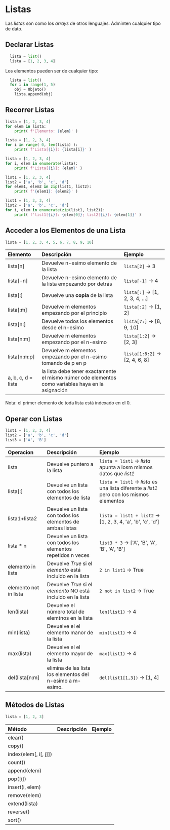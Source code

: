 # Listas
Las  _listas_ son como los _arrays_ de otros lenguajes. Adminten cualquier tipo de dato.

## Declarar Listas
```python
  lista = list()
  lista = [1, 2, 3, 4]
```
Los elementos pueden ser de cualquier tipo:
```python
  lista = list()
  for i in range(1, 5)
    obj = Objeto()
    lista.append(obj)
```

## Recorrer Listas
```python
lista = [1, 2, 3, 4]
for elem in lista:
    print( f'Elemento: {elem}' )
```
```python
lista = [1, 2, 3, 4]
for i in range( 0, len(lista) ):
    print( f'Lista[{i}]: {lista[i]}' )
```
```python
lista = [1, 2, 3, 4]
for i, elem in enumerate(lista):
    print( f'Lista[{i}]: {elem}' )
```
```python
list1 = [1, 2, 3, 4]
list2 = ['a', 'b', 'c', 'd']
for elem1, elem2 in zip(list1, list2):
    print( f'{elem1}: {elem2}' )
```
```python
list1 = [1, 2, 3, 4]
list2 = ['a', 'b', 'c', 'd']
for i, elem in enumerate(zip(list1, list2)):
    print( f'list1[{i}]: {elem[0]}; list2[{i}]: {elem[1]}' )
```

## Acceder a los Elementos de una Lista
```python
lista = [1, 2, 3, 4, 5, 6, 7, 8, 9, 10]
```
| Elemento     | Descripción                                                | Ejemplo
| :----------- | :--------------------------------------------------------- | :------------------------- |
| lista[n]     | Devuelve n-esimo elemento de la lista                      | `lista[2]` -> 3   |
| lista[-n]    | Devuelve n-esimo elemento de la lista empezando por detrás | `lista[-1]` -> 4  |
| lista[:]     | Devuelve una **copia** de la lista                         | `lista[:]` -> [1, 2, 3, 4, ...] |
| lista[:m]    | Devuelve m elementos empezando por el principio            | `lista[:2]` -> [1, 2] |
| lista[n:]    | Devuelve todos los elementos desde el n-esimo              | `lista[7:]` -> [8, 9, 10] |
| lista[n:m]   | Devuelve m elementos empezando por el n-esimo              | `lista[1:2]` -> [2, 3] |
| lista[n:<zero-width space>m:p] | Devuelve m elementos empezando por el n-esimo tomando de p en p | `lista[1:8:2]` -> [2, 4, 6, 8] |
| a, b, c, d = lista | la lista debe tener exactamente el mismo númer ode elementos como variables haya en la asignación | 

Nota: el primer elemento de toda lista está indexado en el 0.

## Operar con Listas
```python
list1 = [1, 2, 3, 4]
list2 = ['a', 'b', 'c', 'd']
list3 = ['A', 'B']
```

| Operacion    | Descripción                                                            | Ejemplo
| :----------- | :--------------------------------------------------------------------- | :------------------------- |
| lista        | Devuelve puntero a la lista                                            | `lista = list1` -> _lista_ apunta a losm mismos datos que _list1_ |
| lista[:]          | Devuelve un lista con todos los elementos de lista                     | `lista = list1` -> _lista_ es una lista diferente a _list1_ pero con los mismos elementos |
| lista1+lista2     | Devuelve un lista con todos los elementos de ambas listas           | `lista = list1 + list2` -> [1, 2, 3, 4, 'a', 'b', 'c', 'd']
| lista * n         |  Devuelve un lista con todos los elementos repetidos n veces              | `list3 * 3` -> ['A', 'B', 'A', 'B', 'A', 'B']
| elemento in lista | Devuelve _True_ si el _elemento_ está incluido en la lista        | `2 in list1` -> True
| elemento not in lista | Devuelve _True_ si el _elemento_ NO está incluido en la lista | `2 not in list2` -> True
| len(lista)   | Devuelve el número total de elemtnos en la lista           | `len(list1)` -> 4 |
| min(lista)   | Devuelve el el elemento manor de la lista           | `min(list1)` -> 4 |
| max(lista)   | Devuelve el el elemento mayor de la lista           | `max(list1)` -> 4 |
| del(lista[n:m] | elimina de las lista los elementos del n-esimo a m-esimo. | `del(list1[1,3])` -> [1, 4] |

## Métodos de Listas
```python
lista = [1, 2, 3]
```
| Método                | Descripción                                                            | Ejemplo
| :-------------------- | :--------------------------------------------------------------------- | :------------------------- |
| clear()               | | |
| copy()                | | |
| index(elem[, i[, j]]) | | |
| count()               | | |
| append(elem)          | | |
| pop([i])              | | |
| insert(i, elem)       | | |
| remove(elem)          | | |
| extend(lista)         | | |
| reverse()             | | |
| sort()                | | |


